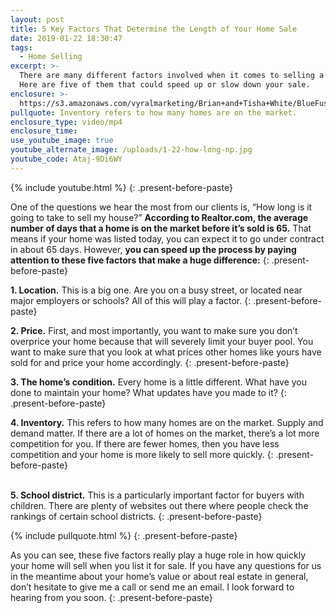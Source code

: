 ```yaml
---
layout: post
title: 5 Key Factors That Determine the Length of Your Home Sale
date: 2019-01-22 18:30:47
tags:
  - Home Selling
excerpt: >-
  There are many different factors involved when it comes to selling a home.
  Here are five of them that could speed up or slow down your sale.
enclosure: >-
  https://s3.amazonaws.com/vyralmarketing/Brian+and+Tisha+White/BlueFuse-+How+Long+Will+it+Take+to+Sell+Your+Home_.mp4
pullquote: Inventory refers to how many homes are on the market.
enclosure_type: video/mp4
enclosure_time:
use_youtube_image: true
youtube_alternate_image: /uploads/1-22-how-long-np.jpg
youtube_code: Ataj-9Di6WY
---
```


{% include youtube.html %}
{: .present-before-paste}

One of the questions we hear the most from our clients is, “How long is it going to take to sell my house?” **According to Realtor.com, the average number of days that a home is on the market before it’s sold is 65.** That means if your home was listed today, you can expect it to go under contract in about 65 days. However, **you can speed up the process by paying attention to these five factors that make a huge difference:**
{: .present-before-paste}

**1. Location.** This is a big one. Are you on a busy street, or located near major employers or schools? All of this will play a factor.
{: .present-before-paste}

**2. Price.** First, and most importantly, you want to make sure you don’t overprice your home because that will severely limit your buyer pool. You want to make sure that you look at what prices other homes like yours have sold for and price your home accordingly.
{: .present-before-paste}

**3. The home’s condition.** Every home is a little different. What have you done to maintain your home? What updates have you made to it?
{: .present-before-paste}

**4. Inventory.** This refers to how many homes are on the market. Supply and demand matter. If there are a lot of homes on the market, there’s a lot more competition for you. If there are fewer homes, then you have less competition and your home is more likely to sell more quickly.
{: .present-before-paste}

<br>**5. School district.** This is a particularly important factor for buyers with children. There are plenty of websites out there where people check the rankings of certain school districts.
{: .present-before-paste}

{% include pullquote.html %}
{: .present-before-paste}

As you can see, these five factors really play a huge role in how quickly your home will sell when you list it for sale. If you have any questions for us in the meantime about your home’s value or about real estate in general, don’t hesitate to give me a call or send me an email. I look forward to hearing from you soon.
{: .present-before-paste}